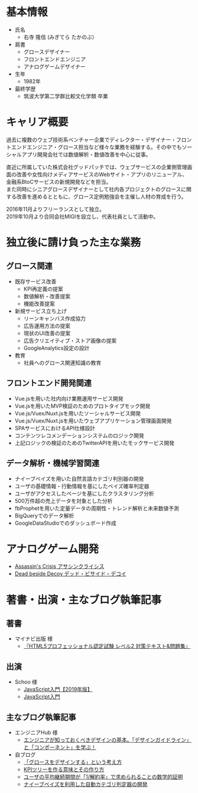 # 基本情報

- 氏名
	- 右寺 隆信 (みぎてら たかのぶ）
- 肩書
	- グロースデザイナー
	- フロントエンドエンジニア
	- アナログゲームデザイナー
- 生年
	- 1982年
- 最終学歴
	- 筑波大学第二学群比較文化学類 卒業

# キャリア概要

過去に複数のウェブ技術系ベンチャー企業でディレクター・デザイナー・フロントエンドエンジニア・グロース担当など様々な業務を経験する。その中でもソーシャルアプリ開発会社では数値解析・数値改善を中心に従事。  

直近に所属していた株式会社グッドパッチでは、ウェブサービスの企業側管理画面の改善や女性向けメディアサービスのWebサイト・アプリのリニューアル、金融系BtoCサービスの新規開発などを担当。  
また同時にシニアグロースデザイナーとして社内各プロジェクトのグロースに関する改善を進めるとともに、グロース定例勉強会を主催し人材の育成を行う。

2016年11月よりフリーランスとして独立。  
2019年10月より合同会社MIGIを設立し、代表社員として活動中。

# 独立後に請け負った主な業務

## グロース関連
- 既存サービス改善
	- KPI再定義の提案
	- 数値解析・改善提案
	- 機能改善提案
- 新規サービス立ち上げ
	- リーンキャンバス作成協力
	- 広告運用方法の提案
	- 現状のUI改善の提案
	- 広告クリエイティブ・ストア画像の提案
	- GoogleAnalytics設定の設計
- 教育
	- 社員へのグロース関連知識の教育

## フロントエンド開発関連
- Vue.jsを用いた社内向け業務運用サービス開発
- Vue.jsを用いたMVP検証のためのプロトタイプモック開発
- Vue.js/Vuex/Nuxt.jsを用いたソーシャルサービス開発
- Vue.js/Vuex/Nuxt.jsを用いたウェブアプリケーション管理画面開発
- SPAサービスにおけるAPI仕様設計
- コンテンツレコメンデーションシステムのロジック開発
- 上記ロジックの検証のためのTwitterAPIを用いたモックサービス開発

## データ解析・機械学習関連
- ナイーブベイズを用いた自然言語カテゴリ判別器の開発
- ユーザの基礎情報・行動情報を基にしたベイズ確率判定器
- ユーザがアクセスしたページを基にしたクラスタリング分析
- 500万件超の売上データを対象とした分析
- fbProphetを用いた定量データの周期性・トレンド解析と未来数値予測
- BigQueryでのデータ解析
- GoogleDataStudioでのダッシュボード作成

# アナログゲーム開発
- [Assassin's Crisis アサシンクライシス](https://ac.migi.site/)
- [Dead beside Decoy デッド・ビサイド・デコイ](https://dbd.migi.site/)

# 著書・出演・主なブログ執筆記事

## 著書
- マイナビ出版 様
	- [『HTML5プロフェッショナル認定試験 レベル2 対策テキスト&問題集』](https://www.amazon.co.jp/dp/4839963037/)

## 出演
- Schoo 様
	- [JavaScript入門【2019年版】](https://schoo.jp/class/6508)
	- [JavaScript入門](https://schoo.jp/class/2406)

## 主なブログ執筆記事
- エンジニアHub 様
	- [エンジニアが知っておくべきデザインの基本。「デザインガイドライン」と「コンポーネント」を学ぶ！](https://employment.en-japan.com/engineerhub/entry/2017/07/21/110000)
- 自ブログ
	- [「グロースをデザインする」という考え方](http://migi.hatenablog.com/entry/growthdesign)
	- [KPIツリーを作る意味とその作り方](http://migi.hatenablog.com/entry/kpi-tree)
	- [ユーザの平均継続期間が「1/解約率」で求められることの数学的証明](http://migi.hatenablog.com/entry/churn-formula)
	- [ナイーブベイズを利用した自動カテゴリ判定器の開発](http://migi.hatenablog.com/entry/naivebayes)
